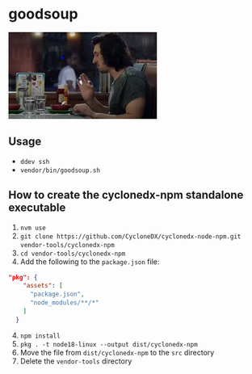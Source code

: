 # goodsoup
![goodsoup.jpeg](goodsoup.jpeg)

## Usage
- `ddev ssh`
- `vendor/bin/goodsoup.sh`

## How to create the cyclonedx-npm standalone executable
1. `nvm use`
2. `git clone https://github.com/CycloneDX/cyclonedx-node-npm.git vendor-tools/cyclonedx-npm`
2. `cd vendor-tools/cyclonedx-npm`
3. Add the following to the `package.json` file:
```json
"pkg": {
    "assets": [
      "package.json",
      "node_modules/**/*"
    ]
  }
```
4. `npm install`
5. `pkg . -t node18-linux --output dist/cyclonedx-npm`
6. Move the file from `dist/cyclonedx-npm` to the `src` directory
7. Delete the `vendor-tools` directory